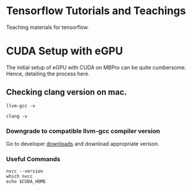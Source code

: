 # Tensorflow Tutorials and Teachings
Teaching materials for tensorflow.


# CUDA Setup with eGPU 

The initial setup of eGPU with CUDA on MBPro can be quite cumbersome. Hence, detailing the process here.

## Checking clang version on mac.

```
llvm-gcc -v

clang -v

```

### Downgrade to compatible llvm-gcc compiler version

Go to developer [downloads](https://developer.apple.com/download/more/)
and download appropriate verison.


### Useful Commands

```
nvcc --version
which nvcc
echo $CUDA_HOME



```

